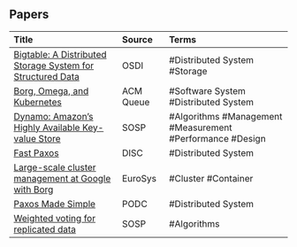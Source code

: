 ## Papers

| Title | Source | Terms |
|:--------|:--------|:--------|
|[Bigtable: A Distributed Storage System for Structured Data](https://static.googleusercontent.com/media/research.google.com/en//archive/bigtable-osdi06.pdf)|OSDI|#Distributed System #Storage |
|[Borg, Omega, and Kubernetes](https://static.googleusercontent.com/media/research.google.com/en//pubs/archive/44843.pdf)|ACM Queue|#Software System #Distributed System |
|[Dynamo: Amazon’s Highly Available Key-value Store](https://www.allthingsdistributed.com/files/amazon-dynamo-sosp2007.pdf)|SOSP|#Algorithms #Management #Measurement #Performance #Design |
|[Fast Paxos](https://www.microsoft.com/en-us/research/wp-content/uploads/2016/02/tr-2005-112.pdf)|DISC|#Distributed System |
|[Large-scale cluster management at Google with Borg](https://pdos.csail.mit.edu/6.824/papers/borg.pdf)|EuroSys|#Cluster #Container |
|[Paxos Made Simple](https://lamport.azurewebsites.net/pubs/paxos-simple.pdf)|PODC|#Distributed System |
|[Weighted voting for replicated data](http://120.52.51.19/pages.cs.wisc.edu/~remzi/Classes/739/Fall2015/Papers/gifford79.pdf)|SOSP|#Algorithms |
